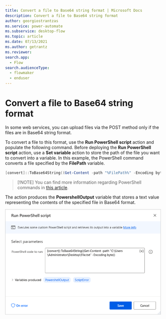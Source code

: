 ```yaml
---
title: Convert a file to Base64 string format | Microsoft Docs
description: Convert a file to Base64 string format
author: georgiostrantzas
ms.service: power-automate
ms.subservice: desktop-flow
ms.topic: article
ms.date: 07/13/2021
ms.author: getrantz
ms.reviewer:
search.app: 
  - Flow
search.audienceType: 
  - flowmaker
  - enduser
---
```


# Convert a file to Base64 string format

In some web services, you can upload files via the POST method only if the files are in Base64 string format. 

To convert a file to this format, use the **Run PowerShell script** action and populate the following command. Before deploying the **Run PowerShell script** action, use a **Set variable** action to store the path of the file you want to convert into a variable. In this example, the PowerShell command converts a file specified by the **FilePath** variable.

``` PowerShell
[convert]::ToBase64String((Get-Content -path "%FilePath%" -Encoding byte))
```

> [!ΝΟΤΕ]
> You can find more information regarding PowerShell commands in [this article](https://docs.microsoft.com/powershell/module/microsoft.powershell.utility/?view=powershell-7.1).

The action produces the **PowershellOutput** variable that stores a text value representing the contents of the specified file in Base64 format.

![The Run PowerShell script action.](media/convert-file-base64-format/run-powershell-scripti-action.png)

